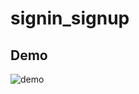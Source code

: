 # signin_signup

## Demo

![demo](https://user-images.githubusercontent.com/64715484/143424622-39a4698f-3154-47df-8049-5af8c008337d.gif)